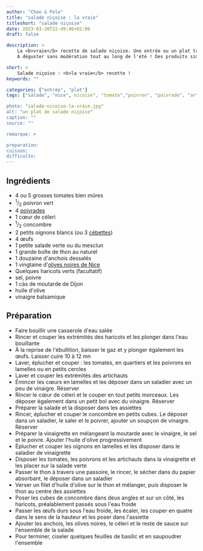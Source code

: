 ```yaml
---
author: "Chan & Polo"
title: "salade niçoise : la vraie"
titleshort: "salade niçoise"
date: 2023-03-30T22:49:46+02:00
draft: false

description: >
    La <b>vraie</b> recette de salade niçoise. Une entrée ou un plat traditionnels de la Méditerranée.<br>
    A déguster sans modération tout au long de l'été ! Des produits simples, sublimés par la subtilité du mélange de saveurs;

short: >
    Salade niçoise : <b>la vraie</b> recette !
keywords: ""

categories: ["entrée", "plat"]
tags: ["salade", "nice", nicoise", "tomate","poivron", "poivrade", "artichaut violet", "céleri", "concombre", "oignon", "cébette", "oeuf", "mesclun", "thon", "anchois", "olive noire", "haricot vert", "sauce"]

photo: "salade-nicoise-la-vraie.jpg"
alt: "un plat de salade niçoise"
caption: ""
source: ""

remarque: >

preparation: 
cuisson: 
difficulte:
---
```



## Ingrédients
- 4 ou 5 grosses tomates bien mûres
- <sup>1</sup>/<sub>2</sub> poivron vert
- 4 [poivrades](https://chefsimon.com/recettes/tag/artichaut%20poivrade)
- 1 cœur de céleri
- <sup>1</sup>/<sub>2</sub> concombre
- 2 petits oignons blancs (ou 3 [cébettes](https://chefsimon.com/articles/herbes-epices-cebette))
- 4 œufs
- 1 petite salade verte ou du mesclun
- 1 grande boîte de thon au naturel
- 1 douzaine d'anchois dessalés
- 1 vingtaine d'[olives noires de Nice](https://www.olivedenice-aop.com/l-olive-de-nice)
- Quelques haricots verts (facultatif)
- sel, poivre
- 1 càs de moutarde de Dijon
- huile d'olive
- vinaigre balsamique
## Préparation
- Faire bouillir une casserole d'eau salée
- Rincer et couper les extrémités des haricots et les plonger dans l'eau bouillante
- À la reprise de l'ébullition, baisser le gaz et y plonger également les œufs. Laisser cuire 10 à 12 mn
- Laver, éplucher et couper : les tomates, en quartiers et les poivrons en lamelles ou en petits cercles
- Laver et couper les extrémités des artichauts
- Émincer les cœurs en lamelles et les déposer dans un saladier avec un peu de vinaigre. Réserver
- Rincer le cœur de céleri et le couper en tout petits morceaux. Les déposer également dans un petit bol avec du vinaigre. Réserver
- Préparer la salade et la disposer dans les assiettes
- Rincer, éplucher et couper le concombre en petits cubes. Le déposer dans un saladier, le saler et le poivrer, ajouter un soupçon de vinaigre. Réserver
- Préparer la vinaigrette en mélangeant la moutarde avec le vinaigre, le sel et le poivre. Ajouter l'huile d'olive progressivement
- Éplucher et couper les oignons en lamelles et les disposer dans le saladier de vinaigrette
- Disposer les tomates, les poivrons et les artichauts dans la vinaigrette et les placer sur la salade verte
- Passer le thon à travers une passoire, le rincer, le sécher dans du papier absorbant, le déposer dans un saladier
- Verser un filet d'huile d'olive sur le thon et mélanger, puis disposer le thon au centre des assiettes
- Poser les cubes de concombre dans deux angles et sur un côté, les haricots, préalablement passés sous l'eau froide
- Passer les œufs durs sous l'eau froide, les écaler, les couper en quatre dans le sens de la hauteur et les poser dans l'assiette
- Ajouter les anchois, les olives noires, le céleri et le reste de sauce sur l'ensemble de la salade
- Pour terminer, ciseler quelques feuilles de basilic et en saupoudrer l'ensemble 